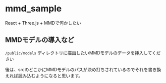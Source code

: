 # mmd_sample
React + Three.js + MMDで何かしたい

## MMDモデルの導入など

`/public/models` ディレクトリに描画したいMMDモデルのデータを挿入してください

後は、srcのどこかにMMDモデルのパスが決め打ちされているのでそれを書き換えれば読み込むようになると思います。